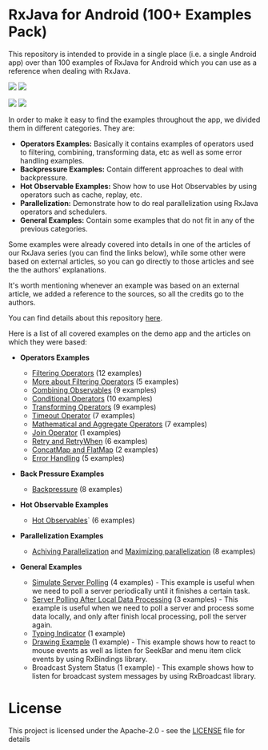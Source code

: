 # RxJava for Android (100+ Examples Pack)
This repository is intended to provide in a single place (i.e. a single Android app) over than 100 examples of RxJava for Android which you can use as a reference when dealing with RxJava. 

![](https://user-images.githubusercontent.com/4574670/38424192-a2a65350-3986-11e8-980b-a359764b2e9d.png)
![](https://user-images.githubusercontent.com/4574670/38424190-a2611f60-3986-11e8-9f19-8993a905d2bf.png)

![](https://user-images.githubusercontent.com/4574670/38424191-a2839194-3986-11e8-9779-5df3a3416113.png)
![](https://user-images.githubusercontent.com/4574670/38424193-a2ca1628-3986-11e8-9610-5b4daa6b30bb.png)

In order to make it easy to find the examples throughout the app, we divided them in different categories. They are:
  - **Operators Examples:** Basically it contains examples of operators used to filtering, combining, transforming data, etc as well as some error handling examples.
  - **Backpressure Examples:** Contain different approaches to deal with backpressure.
  - **Hot Observable Examples:** Show how to use Hot Observables by using operators such as cache, replay, etc.
  - **Parallelization:** Demonstrate how to do real parallelization using RxJava operators and schedulers.
  - **General Examples:** Contain some examples that do not fit in any of the previous categories.

Some examples were already covered into details in one of the articles of our RxJava series (you can find the links below), while some other were based on external articles, so you can go directly to those articles and see the the authors' explanations.

It's worth mentioning whenever an example was based on an external article, we added a reference to the sources, so all the credits go to the authors.

You can find details about this repository [here](http://androidahead.com/2018/04/06/rxjava-for-android-100-examples-pack/).

Here is a list of all covered examples on the demo app and the articles on which they were based:

  - **Operators Examples**
    -  [Filtering Operators](http://androidahead.com/2017/09/11/rxjava-operators-part-1-filtering-operators/) (12 examples)    
    -  [More about Filtering Operators](http://androidahead.com/2017/09/25/rxjava-operators-part-2-more-about-filtering-operators/) (5 examples)    
    -  [Combining Observables](http://androidahead.com/2017/10/17/rxjava-operators-part-3-combining-observables/) (9 examples)    
    -  [Conditional Operators](http://androidahead.com/2017/10/31/rxjava-operators-part-4-conditional-operators/) (10 examples)    
    -  [Transforming Operators](http://androidahead.com/2017/11/16/rxjava-operators-part-5-transforming-operators/) (9 examples)    
    -  [Timeout Operator](http://androidahead.com/2017/12/05/rxjava-operators-part-6-timeout-operator/) (7 examples)
     -  [Mathematical and Aggregate Operators](http://androidahead.com/2017/12/21/rxjava-operators-part-7-mathematical-and-aggregate-operators/) (7 examples)    
    -  [Join Operator](http://androidahead.com/2018/01/09/rxjava-operators-part-8-join-operator/) (1 examples)    
    -  [Retry and RetryWhen](http://blog.danlew.net/2016/01/25/rxjavas-repeatwhen-and-retrywhen-explained/) (6 examples)
     -  [ConcatMap and FlatMap](http://fernandocejas.com/2015/01/11/rxjava-observable-tranformation-concatmap-vs-flatmap/) (2 examples)
      - [Error Handling](http://blog.danlew.net/2015/12/08/error-handling-in-rxjava/) (5 examples)
  
  - **Back Pressure Examples**
      - [Backpressure](http://androidahead.com/2018/01/30/rxjava-operators-part-9-backpressure/) (8 examples)
  
  - **Hot Observable Examples**
    - [Hot Observables](http://androidahead.com/2018/02/17/rxjava-operators-part-10-hot-observables/)` (6 examples)
  
  - **Parallelization Examples**
    - [Achiving Parallelization](http://tomstechnicalblog.blogspot.com.br/2015/11/rxjava-achieving-parallelization.html) and [Maximizing parallelization](http://tomstechnicalblog.blogspot.com.br/2016/02/rxjava-maximizing-parallelization.html) (8 examples)
  
  - **General Examples**
     -  [Simulate Server Polling](https://medium.com/@v.danylo/server-polling-and-retrying-failed-operations-with-retrofit-and-rxjava-8bcc7e641a5a) (4 examples) - This example is useful when we need to poll a server periodically until it finishes a certain task. 
    -  [Server Polling After Local Data Processing](https://github.com/ReactiveX/RxJava/issues/448) (3 examples) - This example is useful when we need to poll a server and process some data locally, and only after finish local processing, poll the server again. 
    -  [Typing Indicator](http://androidahead.com/2017/04/03/typing-indicator-using-rxjava/) (1 example)  
    -  [Drawing Example](http://choruscode.blogspot.com.br/2014/07/rxjava-for-ui-events-on-android-example.html) (1 example) - This example shows how to react to mouse events as well as listen for SeekBar and menu item click events by using RxBindings library.  
    -  Broadcast System Status (1 example) - This example shows how to listen for broadcast system messages by using RxBroadcast library.
    
# License
This project is licensed under the Apache-2.0 - see the [LICENSE](LICENSE) file for details
